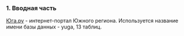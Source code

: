 ### 1. Вводная часть
[Юга.ру](https://yuga.ru) - интернет-портал Южного региона. Используется название имени базы данных - yuga, 13
таблиц. 